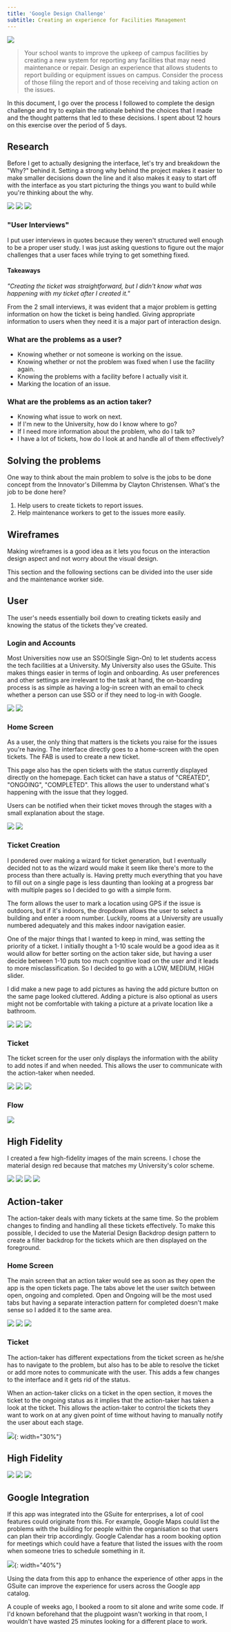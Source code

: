```yaml
---
title: 'Google Design Challenge'
subtitle: Creating an experience for Facilities Management
---
```

![](/images/gdc/hero.png)

> Your school wants to improve the upkeep of campus facilities by creating a new system for reporting any facilities that may need maintenance or repair. Design an experience that allows students to report building or equipment issues on campus. Consider the process of those filing the report and of those receiving and taking action on the issues.

In this document, I go over the process I followed to complete the design challenge and try to explain the rationale behind the choices that I made and the thought patterns that led to these decisions. I spent about 12 hours on this exercise over the period of 5 days. 

## Research

Before I get to actually designing the interface, let's try and breakdown the "Why?" behind it. Setting a strong why behind the project makes it easier to make smaller decisions down the line and it also makes it easy to start off with the interface as you start picturing the things you want to build while you're thinking about the why. 

<div class="gallery" data-columns="3">
	<img src="/images/gdc/research1.jpg">
	<img src="/images/gdc/research2.jpg">
	<img src="/images/gdc/research3.jpg">
</div>

### "User Interviews"

I put user interviews in quotes because they weren't structured well enough to be a proper user study. I was just asking questions to figure out the major challenges that a user faces while trying to get something fixed. 

#### Takeaways

*"Creating the ticket was straightforward, but I didn't know what was happening with my ticket after I created it."*

From the 2 small interviews, it was evident that a major problem is getting information on how the ticket is being handled. Giving appropriate information to users when they need it is a major part of interaction design. 

### What are the problems as a user?

- Knowing whether or not someone is working on the issue.
- Knowing whether or not the problem was fixed when I use the facility again.
- Knowing the problems with a facility before I actually visit it.
- Marking the location of an issue.

### What are the problems as an action taker?

- Knowing what issue to work on next.
- If I'm new to the University, how do I know where to go?
- If I need more information about the problem, who do I talk to?
- I have a lot of tickets, how do I look at and handle all of them effectively?

## Solving the problems

One way to think about the main problem to solve is the jobs to be done concept from the Innovator's Dillemma by Clayton Christensen. What's the job to be done here? 

1. Help users to create tickets to report issues. 
2. Help maintenance workers to get to the issues more easily. 

## Wireframes

Making wireframes is a good idea as it lets you focus on the interaction design aspect and not worry about the visual design.

This section and the following sections can be divided into the user side and the maintenance worker side. 

## User

The user's needs essentially boil down to creating tickets easily and knowing the status of the tickets they've created. 

### Login and Accounts

Most Universities now use an SSO(Single Sign-On) to let students access the tech facilities at a University. My University also uses the GSuite. This makes things easier in terms of login and onboarding. As user preferences and other settings are irrelevant to the task at hand, the on-boarding process is as simple as having a log-in screen with an email to check whether a person can use SSO or if they need to log-in with Google. 

<div style="width:40%;" class="gallery" data-columns="2">
	<img src="/images/gdc/login1.jpg">
	<img src="/images/gdc/login2.png">
</div>

### Home Screen

As a user, the only thing that matters is the tickets you raise for the issues you're having. The interface directly goes to a home-screen with the open tickets. The FAB is used to create a new ticket. 

This page also has the open tickets with the status currently displayed directly on the homepage. Each ticket can have a status of "CREATED", "ONGOING", "COMPLETED". This allows the user to understand what's happening with the issue that they logged. 

Users can be notified when their ticket moves through the stages with a small explanation about the stage. 

<div style="width:40%;" class="gallery" data-columns="2">
	<img src="/images/gdc/homescreen1.jpg">
	<img src="/images/gdc/homescreen2.png">
</div>

### Ticket Creation

I pondered over making a wizard for ticket generation, but I eventually decided not to as the wizard would make it seem like there's more to the process than there actually is. Having pretty much everything that you have to fill out on a single page is less daunting than looking at a progress bar with multiple pages so I decided to go with a simple form. 

The form allows the user to mark a location using GPS if the issue is outdoors, but if it's indoors, the dropdown allows the user to select a building and enter a room number. Luckily, rooms at a University are usually numbered adequately and this makes indoor navigation easier. 

One of the major things that I wanted to keep in mind, was setting the priority of a ticket. I initially thought a 1-10 scale would be a good idea as it would allow for better sorting on the action taker side, but having a user decide between 1-10 puts too much cognitive load on the user and it leads to more misclassification. So I decided to go with a LOW, MEDIUM, HIGH slider. 

I did make a new page to add pictures as having the add picture button on the same page looked cluttered. Adding a picture is also optional as users might not be comfortable with taking a picture at a private location like a bathroom.

<div style="width:60%;" class="gallery" data-columns="3">
	<img src="/images/gdc/newt1.png">
	<img src="/images/gdc/newt2.png">
	<img src="/images/gdc/newt3.png">
</div>


### Ticket

The ticket screen for the user only displays the information with the ability to add notes if and when needed. This allows the user to communicate with the action-taker when needed. 

<div style="width:60%;" class="gallery" data-columns="3">
	<img src="/images/gdc/ticket1.png">
	<img src="/images/gdc/ticket2.png">
	<img src="/images/gdc/ticket3.png">
</div>

### Flow

![](/images/gdc/UserScreens.png)

## High Fidelity

I created a few high-fidelity images of the main screens. I chose the material design red because that matches my University's color scheme. 

<div style="width:60%;" class="gallery" data-columns="4">
	<img src="/images/gdc/hf1.png">
	<img src="/images/gdc/hf4.png">
	<img src="/images/gdc/hf2.png">
	<img src="/images/gdc/hf3.png">
</div>

## Action-taker

The action-taker deals with many tickets at the same time. So the problem changes to finding and handling all these tickets effectively. To make this possible, I decided to use the Material Design Backdrop design pattern to create a filter backdrop for the tickets which are then displayed on the foreground. 

### Home Screen

The main screen that an action taker would see as soon as they open the app is the open tickets page. The tabs above let the user switch between open, ongoing and completed. Open and Ongoing will be the most used tabs but having a separate interaction pattern for completed doesn't make sense so I added it to the same area. 

<div style="width:60%;" class="gallery" data-columns="3">
	<img src="/images/gdc/atticket1.jpg">
	<img src="/images/gdc/atticket2.png">
	<img src="/images/gdc/atticket3.png">
</div>

### Ticket

The action-taker has different expectations from the ticket screen as he/she has to navigate to the problem, but also has to be able to resolve the ticket or add more notes to communicate with the user. This adds a few changes to the interface and it gets rid of the status. 

When an action-taker clicks on a ticket in the open section, it moves the ticket to the ongoing status as it implies that the action-taker has taken a look at the ticket. This allows the action-taker to control the tickets they want to work on at any given point of time without having to manually notify the user about each stage.

![](/images/gdc/atticket4.png){: width="30%"}

## High Fidelity

<div style="width:60%;" class="gallery" data-columns="3">
	<img src="/images/gdc/h1.png">
	<img src="/images/gdc/h2.png">
	<img src="/images/gdc/h3.png">
</div>

## Google Integration

If this app was integrated into the GSuite for enterprises, a lot of cool features could originate from this. For example, Google Maps could list the problems with the building for people within the organisation so that users can plan their trip accordingly. Google Calendar has a room booking option for meetings which could have a feature that listed the issues with the room when someone tries to schedule something in it. 

![](/images/gdc/calendar.png){: width="40%"}

Using the data from this app to enhance the experience of other apps in the GSuite can improve the experience for users across the Google app catalog. 

A couple of weeks ago, I booked a room to sit alone and write some code. If I'd known beforehand that the plugpoint wasn't working in that room, I wouldn't have wasted 25 minutes looking for a different place to work. 
